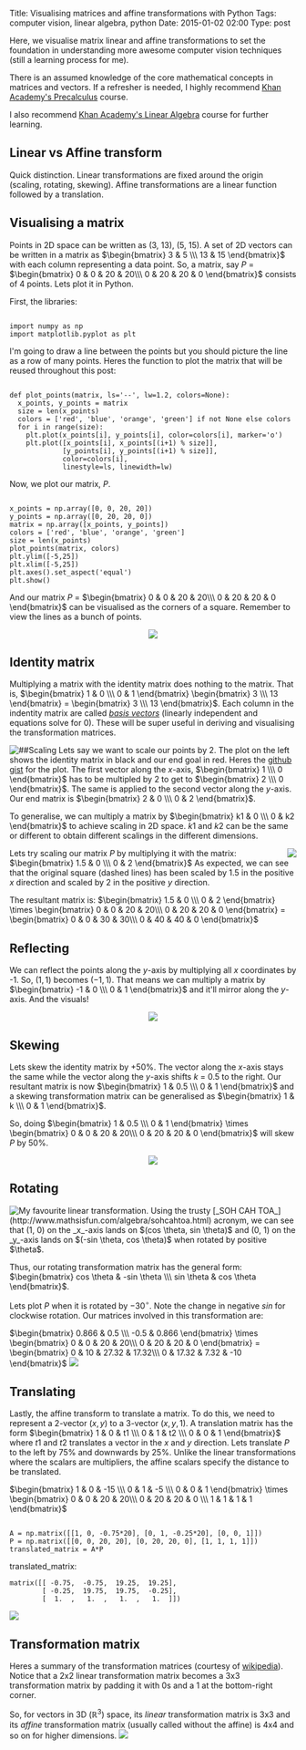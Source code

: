 Title: Visualising matrices and affine transformations with Python
Tags: computer vision, linear algebra, python
Date: 2015-01-02 02:00
Type: post

Here, we visualise matrix linear and affine transformations to set the foundation in understanding more awesome computer vision techniques (still a learning process for me). 

There is an assumed knowledge of the core mathematical concepts in matrices and vectors. If a refresher is needed, I highly recommend [Khan Academy's Precalculus](https://www.khanacademy.org/math/precalculus) course.

I also recommend [Khan Academy's Linear Algebra](https://www.khanacademy.org/math/linear-algebra) course for further learning. 

## Linear vs Affine transform
Quick distinction. Linear transformations are fixed around the origin (scaling, rotating, skewing). Affine transformations are a linear function followed by a translation.

## Visualising a matrix
Points in 2D space can be written as (3, 13), (5, 15). A set of 2D vectors can be written in a matrix as
$\begin{bmatrix} 
3 & 5 \\\
13 & 15 
\end{bmatrix}$
with each column representing a data point.
So, a matrix, say $P$ = 
$\begin{bmatrix} 
0 & 0 & 20 & 20\\\
0 & 20 & 20 & 0
\end{bmatrix}$ consists of 4 points. Lets plot it in Python.

First, the libraries:
<pre><code class="language-python">
import numpy as np
import matplotlib.pyplot as plt
</code></pre>

I'm going to draw a line between the points but you should picture the line as a row of many points. Heres the function to plot the matrix that will be reused throughout this post:
<pre><code class="language-python">
def plot_points(matrix, ls='--', lw=1.2, colors=None):
  x_points, y_points = matrix
  size = len(x_points)
  colors = ['red', 'blue', 'orange', 'green'] if not None else colors
  for i in range(size):
    plt.plot(x_points[i], y_points[i], color=colors[i], marker='o')
    plt.plot([x_points[i], x_points[(i+1) % size]], 
             [y_points[i], y_points[(i+1) % size]], 
             color=colors[i], 
             linestyle=ls, linewidth=lw)
</code></pre>
         
Now, we plot our matrix, $P$.
<pre><code class="language-python">
x_points = np.array([0, 0, 20, 20])
y_points = np.array([0, 20, 20, 0])
matrix = np.array([x_points, y_points])
colors = ['red', 'blue', 'orange', 'green']
size = len(x_points)
plot_points(matrix, colors)
plt.ylim([-5,25])
plt.xlim([-5,25])
plt.axes().set_aspect('equal')
plt.show()
</code></pre>

And our matrix $P$ = 
$\begin{bmatrix} 
0 & 0 & 20 & 20\\\
0 & 20 & 20 & 0
\end{bmatrix}$ can be visualised as the corners of a square. Remember to view the lines as a bunch of points.
<p style="text-align:center">
<img src="https://alyssaq.github.io/blog/images/matrix-plot.png">
</p>

## Identity matrix
Multiplying a matrix with the identity matrix does nothing to the matrix. That is, $\begin{bmatrix} 1 & 0 \\\ 0 & 1 \end{bmatrix}
\begin{bmatrix} 3 \\\ 13 \end{bmatrix} = \begin{bmatrix} 3 \\\ 13 \end{bmatrix}$. Each column in the indentity matrix are called [_basis vectors_](http://en.wikipedia.org/wiki/Basis_%28linear_algebra%29) (linearly independent and equations solve for 0). These will be super useful in deriving and visualising the transformation matrices.

##Scaling
<img src="https://alyssaq.github.io/blog/images/matrix-scaling.png" style="float:left">
Lets say we want to scale our points by 2. The plot on the left shows the identity matrix in black and our end goal in red. Heres the [github gist](https://gist.github.com/alyssaq/90d5f116250c443cd928#file-plot_matrix_scaling-py) for the plot. The first vector along the _x_-axis, $\begin{bmatrix} 1 \\\ 0 \end{bmatrix}$ has to be multipled by 2 to get to $\begin{bmatrix} 2 \\\ 0 \end{bmatrix}$. The same is applied to the second vector along the _y_-axis.  Our end matrix is $\begin{bmatrix} 2 & 0 \\\ 0 & 2 \end{bmatrix}$. 

To generalise, we can multiply a matrix by $\begin{bmatrix} k1 & 0 \\\ 0 & k2 \end{bmatrix}$ to achieve scaling in 2D space. $k1$ and $k2$ can be the same or different to obtain different scalings in the different dimensions.

<img src="https://alyssaq.github.io/blog/images/matrix-scaling-result.png" style="float:right">

Lets try scaling our matrix $P$ by multiplying it with the matrix:
$\begin{bmatrix}
1.5 & 0 \\\
0 & 2
\end{bmatrix}$  As expected, we can see that the original square (dashed lines) has been scaled by 1.5 in the positive _x_ direction and scaled by 2 in the positive _y_ direction.

The resultant matrix is:
$\begin{bmatrix}
1.5 & 0 \\\
0 & 2
\end{bmatrix} \times
\begin{bmatrix}
0 & 0 & 20 & 20\\\
0 & 20 & 20 & 0
\end{bmatrix} =
\begin{bmatrix}
0 & 0 & 30 & 30\\\
0 & 40 & 40 & 0
\end{bmatrix}$

## Reflecting
We can reflect the points along the _y_-axis by multiplying all _x_ coordinates by -1. So, $(1, 1)$ becomes $(-1, 1)$. That means we can multiply a matrix by $\begin{bmatrix}
-1 & 0 \\\
0 & 1
\end{bmatrix}$ and it'll mirror along the _y_-axis. And the visuals!

<p style="text-align:center"><img src="https://alyssaq.github.io/blog/images/matrix-reflection-result.png"></p> 
 
## Skewing 
Lets skew the identity matrix by +50%. The vector along the _x_-axis stays the same while the vector along the _y_-axis shifts _k_ = 0.5 to the right. Our resultant matrix is now $\begin{bmatrix}
1 & 0.5 \\\
0 & 1
\end{bmatrix}$ and a skewing transformation matrix can be generalised as $\begin{bmatrix}
1 & k \\\
0 & 1
\end{bmatrix}$.

So, doing 
$\begin{bmatrix}
1 & 0.5 \\\
0 & 1
\end{bmatrix} \times
\begin{bmatrix}
0 & 0 & 20 & 20\\\
0 & 20 & 20 & 0
\end{bmatrix}$ 
will skew $P$ by 50%.

<p style="text-align:center"><img src="https://alyssaq.github.io/blog/images/matrix-skewing-result.png"></p> 

## <a name="rotating"></a> Rotating
<img src="https://alyssaq.github.io/blog/images/matrix-rotating.png" style="float:left">
My favourite linear transformation. Using the trusty [_SOH CAH TOA_](http://www.mathsisfun.com/algebra/sohcahtoa.html) acronym, we can see that    
(1, 0) on the _x_-axis lands on $(cos \theta, sin \theta)$ and     
(0, 1) on the _y_-axis lands on $(-sin \theta, cos \theta)$ when rotated by positive $\theta$. 

Thus, our rotating transformation matrix has the general form: $\begin{bmatrix}
cos \theta & -sin \theta \\\
sin \theta & cos \theta
\end{bmatrix}$. 

Lets plot $P$ when it is rotated by $-30^\circ$. Note the change in negative $sin$ for clockwise rotation. Our matrices involved in this transformation are:

$\begin{bmatrix}
0.866 & 0.5 \\\
-0.5 & 0.866
\end{bmatrix} \times
\begin{bmatrix}
0 & 0 & 20 & 20\\\
0 & 20 & 20 & 0
\end{bmatrix} = 
\begin{bmatrix}
0 & 10 & 27.32 & 17.32\\\
0 & 17.32 & 7.32 & -10
\end{bmatrix}$ 
<img src="https://alyssaq.github.io/blog/images/matrix-rotating-result.png">

## Translating
Lastly, the affine transform to translate a matrix. To do this, we need to represent a 2-vector $(x, y)$ to a 3-vector $(x, y, 1)$. A translation matrix has the form $\begin{bmatrix}
1 & 0 & t1 \\\
0 & 1 & t2 \\\
0 & 0 & 1
\end{bmatrix}$ where $t1$ and $t2$ translates a vector in the _x_ and _y_ direction. Lets translate $P$ to the left by 75% and downwards by 25%. Unlike the linear transformations where the scalars are multipliers, the affine scalars specify the distance to be translated.

$\begin{bmatrix}
1 & 0 & -15 \\\
0 & 1 & -5 \\\
0 & 0 & 1
\end{bmatrix} \times
\begin{bmatrix}
0 & 0 & 20 & 20\\\
0 & 20 & 20 & 0 \\\
1 & 1 & 1 & 1
\end{bmatrix}$

<pre><code class="language-python">
A = np.matrix([[1, 0, -0.75*20], [0, 1, -0.25*20], [0, 0, 1]])
P = np.matrix([[0, 0, 20, 20], [0, 20, 20, 0], [1, 1, 1, 1]])
translated_matrix = A*P 
</code></pre>
translated_matrix:

    matrix([[ -0.75,  -0.75,  19.25,  19.25],
            [ -0.25,  19.75,  19.75,  -0.25],
            [  1.  ,   1.  ,   1.  ,   1.  ]])

<img src="https://alyssaq.github.io/blog/images/matrix-translating-result.png">

## Transformation matrix
Heres a summary of the transformation matrices (courtesy of [wikipedia](http://en.wikipedia.org/wiki/Transformation_matrix)). Notice that a 2x2 linear transformation matrix becomes a 3x3 transformation matrix by padding it with 0s and a 1 at the bottom-right corner. 

So, for vectors in 3D ($\mathbb{R}^3$) space, its _linear_ transformation matrix is 3x3 and its _affine_ transformation matrix (usually called without the affine) is 4x4 and so on for higher dimensions.
<img src="http://upload.wikimedia.org/wikipedia/commons/2/2c/2D_affine_transformation_matrix.svg">